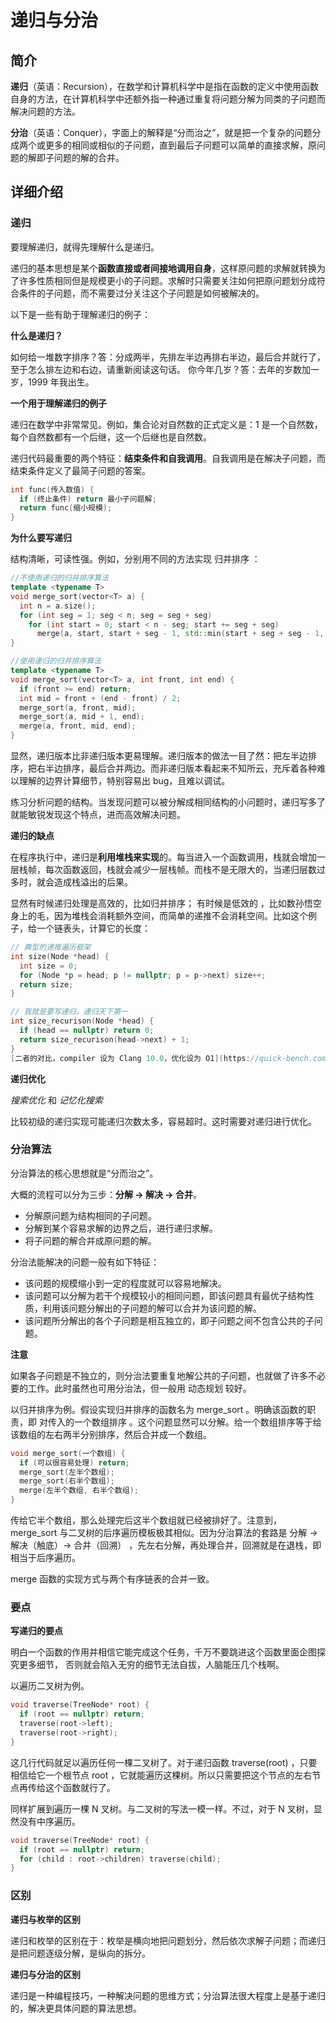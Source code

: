 # 递归与分治

## 简介

**递归**（英语：Recursion），在数学和计算机科学中是指在函数的定义中使用函数自身的方法，在计算机科学中还额外指一种通过重复将问题分解为同类的子问题而解决问题的方法。

**分治**（英语：Conquer），字面上的解释是“分而治之”，就是把一个复杂的问题分成两个或更多的相同或相似的子问题，直到最后子问题可以简单的直接求解，原问题的解即子问题的解的合并。

## 详细介绍

### **递归**

要理解递归，就得先理解什么是递归。

递归的基本思想是某个**函数直接或者间接地调用自身**，这样原问题的求解就转换为了许多性质相同但是规模更小的子问题。求解时只需要关注如何把原问题划分成符合条件的子问题，而不需要过分关注这个子问题是如何被解决的。

以下是一些有助于理解递归的例子：

**什么是递归？**

如何给一堆数字排序？答：分成两半，先排左半边再排右半边，最后合并就行了，至于怎么排左边和右边，请重新阅读这句话。
你今年几岁？答：去年的岁数加一岁，1999 年我出生。

**一个用于理解递归的例子**

递归在数学中非常常见。例如，集合论对自然数的正式定义是：1 是一个自然数，每个自然数都有一个后继，这一个后继也是自然数。

递归代码最重要的两个特征：**结束条件和自我调用**。自我调用是在解决子问题，而结束条件定义了最简子问题的答案。

```c++
int func(传入数值) {
  if (终止条件) return 最小子问题解;
  return func(缩小规模);
}
```
**为什么要写递归**

结构清晰，可读性强。例如，分别用不同的方法实现 归并排序 ：

```c++
//不使用递归的归并排序算法
template <typename T>
void merge_sort(vector<T> a) {
  int n = a.size();
  for (int seg = 1; seg < n; seg = seg + seg)
    for (int start = 0; start < n - seg; start += seg + seg)
      merge(a, start, start + seg - 1, std::min(start + seg + seg - 1, n - 1));
}

//使用递归的归并排序算法
template <typename T>
void merge_sort(vector<T> a, int front, int end) {
  if (front >= end) return;
  int mid = front + (end - front) / 2;
  merge_sort(a, front, mid);
  merge_sort(a, mid + 1, end);
  merge(a, front, mid, end);
}
```

显然，递归版本比非递归版本更易理解。递归版本的做法一目了然：把左半边排序，把右半边排序，最后合并两边。而非递归版本看起来不知所云，充斥着各种难以理解的边界计算细节，特别容易出 bug，且难以调试。

练习分析问题的结构。当发现问题可以被分解成相同结构的小问题时，递归写多了就能敏锐发现这个特点，进而高效解决问题。

**递归的缺点**

在程序执行中，递归是**利用堆栈来实现**的。每当进入一个函数调用，栈就会增加一层栈帧，每次函数返回，栈就会减少一层栈帧。而栈不是无限大的，当递归层数过多时，就会造成栈溢出的后果。

显然有时候递归处理是高效的，比如归并排序； 有时候是低效的 ，比如数孙悟空身上的毛，因为堆栈会消耗额外空间，而简单的递推不会消耗空间。比如这个例子，给一个链表头，计算它的长度：

```c++
// 典型的递推遍历框架
int size(Node *head) {
  int size = 0;
  for (Node *p = head; p != nullptr; p = p->next) size++;
  return size;
}

// 我就是要写递归，递归天下第一
int size_recurison(Node *head) {
  if (head == nullptr) return 0;
  return size_recurison(head->next) + 1;
}
[二者的对比，compiler 设为 Clang 10.0，优化设为 O1](https://quick-bench.com/q/rZ7jWPmSdltparOO5ndLgmS9BVc)
```
**递归优化**

*搜索优化* 和 *记忆化搜索*

比较初级的递归实现可能递归次数太多，容易超时。这时需要对递归进行优化。

### 分治算法

分治算法的核心思想就是“分而治之”。

大概的流程可以分为三步：**分解 -> 解决 -> 合并**。

- 分解原问题为结构相同的子问题。
- 分解到某个容易求解的边界之后，进行递归求解。
- 将子问题的解合并成原问题的解。

分治法能解决的问题一般有如下特征：

- 该问题的规模缩小到一定的程度就可以容易地解决。
- 该问题可以分解为若干个规模较小的相同问题，即该问题具有最优子结构性质，利用该问题分解出的子问题的解可以合并为该问题的解。
- 该问题所分解出的各个子问题是相互独立的，即子问题之间不包含公共的子问题。

**注意**

如果各子问题是不独立的，则分治法要重复地解公共的子问题，也就做了许多不必要的工作。此时虽然也可用分治法，但一般用 动态规划 较好。

以归并排序为例。假设实现归并排序的函数名为 merge_sort 。明确该函数的职责，即 对传入的一个数组排序 。这个问题显然可以分解。给一个数组排序等于给该数组的左右两半分别排序，然后合并成一个数组。

```c++
void merge_sort(一个数组) {
  if (可以很容易处理) return;
  merge_sort(左半个数组);
  merge_sort(右半个数组);
  merge(左半个数组, 右半个数组);
}
```

传给它半个数组，那么处理完后这半个数组就已经被排好了。注意到， merge_sort 与二叉树的后序遍历模板极其相似。因为分治算法的套路是 分解 -> 解决（触底）-> 合并（回溯） ，先左右分解，再处理合并，回溯就是在退栈，即相当于后序遍历。

merge 函数的实现方式与两个有序链表的合并一致。

### 要点

**写递归的要点**

明白一个函数的作用并相信它能完成这个任务，千万不要跳进这个函数里面企图探究更多细节， 否则就会陷入无穷的细节无法自拔，人脑能压几个栈啊。

以遍历二叉树为例。
```c++
void traverse(TreeNode* root) {
  if (root == nullptr) return;
  traverse(root->left);
  traverse(root->right);
}
```
这几行代码就足以遍历任何一棵二叉树了。对于递归函数 traverse(root) ，只要相信给它一个根节点 root ，它就能遍历这棵树。所以只需要把这个节点的左右节点再传给这个函数就行了。

同样扩展到遍历一棵 N 叉树。与二叉树的写法一模一样。不过，对于 N 叉树，显然没有中序遍历。
```c++
void traverse(TreeNode* root) {
  if (root == nullptr) return;
  for (child : root->children) traverse(child);
}
```
### 区别

**递归与枚举的区别**

递归和枚举的区别在于：枚举是横向地把问题划分，然后依次求解子问题；而递归是把问题逐级分解，是纵向的拆分。

**递归与分治的区别**

递归是一种编程技巧，一种解决问题的思维方式；分治算法很大程度上是基于递归的，解决更具体问题的算法思想。
